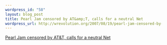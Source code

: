 ```yaml
--- 
wordpress_id: "58"
layout: blog_post
title: Pearl Jam censored by AT&amp;T, calls for a neutral Net
wordpress_url: http://wrevolution.org/2007/08/19/pearl-jam-censored-by-att-calls-for-a-neutral-net/
---
```

<a href="http://arstechnica.com/news.ars/post/20070809-pearl-jam-censored-by-att-calls-for-a-neutral-net.html">Pearl Jam censored by AT&T, calls for a neutral Net</a>
